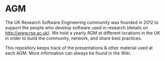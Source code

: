 AGM
===
The UK Research Software Engineering community was founded in 2012 to support the people who develop software used in research (details on http://www.rse.ac.uk). We hold a yearly AGM at different locations in the UK in order to build the community, network, and share best practices.

This repository keeps track of the presentations & other material used at each AGM. More information can always be found in the Wiki.


